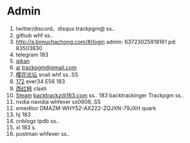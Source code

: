 # Admin

1. twitter/discord、disqus trackpgm@ ss..
2. github whf ss..
3. http://a.bimuchachong.com/#/login    admin: 63723025918161 pd: 83503830
4. telegram 183
5. [qikan](https://qikan.cqvip.com/)
6. [ai](https://huggingface.co/welcome)  trackpgm@gmail.com
7. [樱花论坛](https://www.sakuraaaa.com/forum-40-1.html) snail whf ss..SS 
8. [172](172llk.com) ever34 E56 183
9. [西红柿](https://xihs.cloud/)  clash
10. [Steam]()   backtrackz@163.com ss..  183  backtrackinger  Trackpgm ss..
11. nvdia  navidia  whfever    ss0606..SS
12. emeditor  DMAZM-WHY52-AX222-ZQJXN-79JXH  quark
13. hj  183
14. cnblogs tpdb  ss..
15. xl 183 s.
16. postman whfever ss..